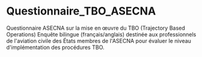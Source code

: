 # Questionnaire_TBO_ASECNA
Questionnaire ASECNA sur la mise en œuvre du TBO (Trajectory Based Operations)  Enquête bilingue (français/anglais) destinée aux professionnels de l'aviation civile des États membres de l'ASECNA pour évaluer le niveau d'implémentation des procédures TBO.  
